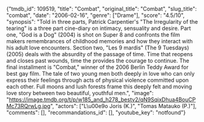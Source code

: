 {"tmdb_id": 109519, "title": "Combat", "original_title": "Combat", "slug_title": "combat", "date": "2006-02-16", "genre": ["Drame"], "score": "4.5/10", "synopsis": "Told in three parts, Patrick Carpentier's \"The Irregularity of the tearing\" is a three part cine-diary on intimacy, sensuality and desire. Part one, \"God is a Dog\" (2004) is shot on Super 8 and confronts the film makers remembrances of childhood memories and how they interact with his adult love encounters. Section two, \"Les 9 mardis\" (The 9 Tuesdays) (2005) deals with the absurdity of the passage of time. Time that reopens and closes past wounds, time the provides the courage to continue. The final installment is \"Combat,\" winner of the 2006 Berlin Teddy Award for best gay film. The tale of two young men both deeply in love who can only express their feelings through acts of physical violence committed upon each other. Full moons and lush forests frame this deeply felt and moving love story between two beautiful, youthful men.", "image": "https://image.tmdb.org/t/p/w185_and_h278_bestv2/qN9SqixDhua4BouCPMc73RQrwLg.jpg", "actors": ["L\u00e9o Joris (K.)", "Tomas Matauko (P.)"], "comments": [], "recommandations_id": [], "youtube_key": "notfound"}